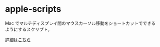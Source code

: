 # apple-scripts

Mac でマルチディスプレイ間のマウスカーソル移動をショートカットでできるようにするスクリプト。

詳細は[こちら](https://hama-engineer.hatenablog.com/entry/2023/05/04/174849)
